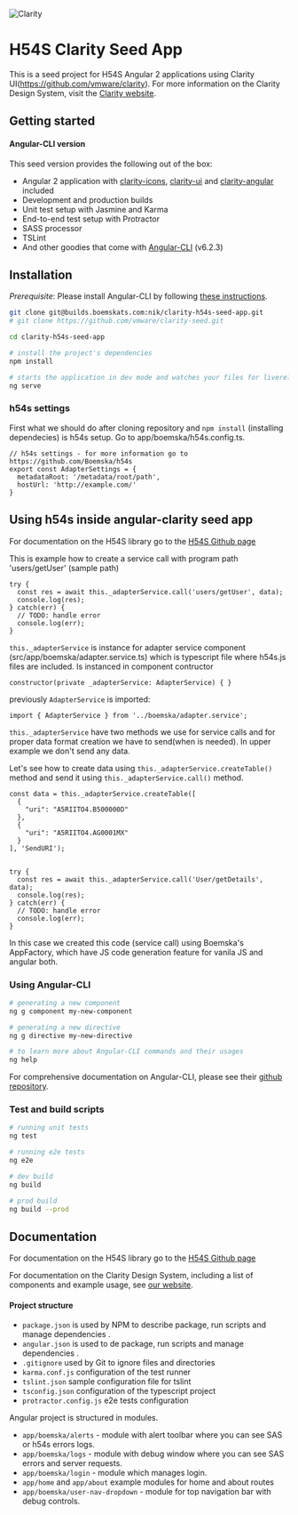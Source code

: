 ![Clarity](logo.png)

H54S Clarity Seed App
============
This is a seed project for H54S Angular 2 applications using Clarity UI(https://github.com/vmware/clarity). For more information on the Clarity Design System, visit the [Clarity website](https://vmware.github.io/clarity/).

Getting started
----------------------------------

#### Angular-CLI version

This seed version provides the following out of the box:

- Angular 2 application with [clarity-icons](https://www.npmjs.com/package/@clr/icons), [clarity-ui](https://www.npmjs.com/package/@clr/ui) and [clarity-angular](https://www.npmjs.com/package/@clr/angular) included
- Development and production builds
- Unit test setup with Jasmine and Karma
- End-to-end test setup with Protractor
- SASS processor
- TSLint
- And other goodies that come with [Angular-CLI](https://github.com/angular/angular-cli#generating-and-serving-an-angular2-project-via-a-development-server) (v6.2.3)

## Installation
*Prerequisite*: Please install Angular-CLI by following [these instructions](https://github.com/angular/angular-cli#installation).

```bash
git clone git@builds.boemskats.com:nik/clarity-h54s-seed-app.git
# git clone https://github.com/vmware/clarity-seed.git

cd clarity-h54s-seed-app

# install the project's dependencies
npm install

# starts the application in dev mode and watches your files for livereload
ng serve
```

### h54s settings 

First what we should do after cloning repository and `npm install` (installing dependecies) is h54s setup.
Go to app/boemska/h54s.config.ts.

```
// h54s settings - for more information go to https://github.com/Boemska/h54s
export const AdapterSettings = {
  metadataRoot: '/metadata/root/path',
  hostUrl: 'http://example.com/'
}
```



## Using h54s inside angular-clarity seed app
For documentation on the H54S library go to the [H54S Github page](https://github.com/Boemska/h54s)

This is example how to create a service call with program path 'users/getUser' (sample path)
``` 
try {
  const res = await this._adapterService.call('users/getUser', data);
  console.log(res);
} catch(err) {
  // TODO: handle error
  console.log(err);
}

```
`this._adapterService` is instance for adapter service component (src/app/boemska/adapter.service.ts) which is typescript file where h54s.js files are included. Is instanced in component contructor 
```
constructor(private _adapterService: AdapterService) { }
```
previously `AdapterService` is imported: 
```
import { AdapterService } from '../boemska/adapter.service';
```
`this._adapterService` have two methods we use for service calls and for proper data format creation we have to send(when is needed). In upper example we don't send any data. 

Let's see how to create data using `this._adapterService.createTable()` method and send it using `this._adapterService.call()` method.

```
const data = this._adapterService.createTable([
  {
    "uri": "A5RIITO4.B500000D"
  },
  {
    "uri": "A5RIITO4.AG0001MX"
  }
], 'SendURI');


try {
  const res = await this._adapterService.call('User/getDetails', data);
  console.log(res);
} catch(err) {
  // TODO: handle error
  console.log(err);
}
```
In this case we created this code (service call) using Boemska's AppFactory, which have JS code generation feature for vanila JS and angular both.

### Using Angular-CLI
```bash
# generating a new component
ng g component my-new-component

# generating a new directive
ng g directive my-new-directive

# to learn more about Angular-CLI commands and their usages
ng help
```

For comprehensive documentation on Angular-CLI, please see their [github repository](https://github.com/angular/angular-cli).

### Test and build scripts

```bash
# running unit tests
ng test

# running e2e tests
ng e2e

# dev build
ng build

# prod build
ng build --prod
```

## Documentation

For documentation on the H54S library go to the [H54S Github page](https://github.com/Boemska/h54s)

For documentation on the Clarity Design System, including a list of components and example usage, see [our website](https://vmware.github.io/clarity).


<!-- #### Directory structure -->
<!-- ```
.
├── README.md

├── karma.conf.js              <- configuration of the test runner
├── package.json               <- dependencies of the project
├── protractor.config.js       <- e2e tests configuration
├── src/                       <- source code of the application
│   ├── app/
│   │   └── component/
│   │       └── <component>.component.html
│   │       └── <component>.component.scss
│   │       └── <component>.component.spec.ts
│   │       └── <component>.component.ts
│   │   └── app.component.html
│   │   └── app.component.scss
│   │   └── app.component.ts
│   │   └── app.e2e-spec.js    <- sample e2e spec file
│   │   └── app.module.ts
│   │   └── app.routing.ts
│   │   └── main.ts            <- boostrap file for the angular app
│   └── index.html
├── angular.json           <- configuration of the angular-cli
├── tsconfig.json              <- configuration of the typescript project
└── tslint.json                <- sample configuration file for tslint
``` -->

#### Project structure
* `package.json` is used by NPM to describe package, run scripts and manage dependencies .
* `angular.json` is used to de package, run scripts and manage dependencies .
* `.gitignore` used by Git to ignore files and directories
* `karma.conf.js` configuration of the test runner
* `tslint.json` sample configuration file for tslint
* `tsconfig.json` configuration of the typescript project
* `protractor.config.js` e2e tests configuration

Angular project is structured in modules.
* `app/boemska/alerts` - module with alert toolbar where you can see SAS or h54s errors logs.
* `app/boemska/logs` - module with debug window where you can see SAS errors and server requests.
* `app/boemska/login` - module which manages login.  
* `app/home` and `app/about` example modules for home and about routes
* `app/boemska/user-nav-dropdown` - module for top navigation bar with debug controls.


